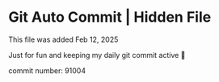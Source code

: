 # Git Auto Commit | Hidden File

This file was added Feb 12, 2025

Just for fun and keeping my daily git commit active 🤪

commit number: 91004
